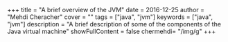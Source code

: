 +++
title = "A brief overview of the JVM"
date = 2016-12-25
author = "Mehdi Cheracher"
cover = ""
tags = ["java", "jvm"]
keywords = ["java", "jvm"]
description = "A brief description of some of the components of the Java virtual machine"
showFullContent = false
chermehdi= "/img/g"
+++
